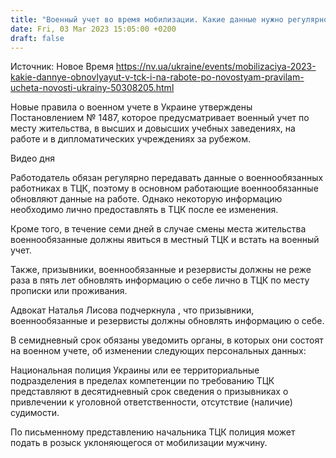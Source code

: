 ```yaml
---
title: "Военный учет во время мобилизации. Какие данные нужно регулярно обновлять мужчинам и женщинам на работе и в ТЦК"
date: Fri, 03 Mar 2023 15:05:00 +0200
draft: false
---
```

Источник: Новое Время https://nv.ua/ukraine/events/mobilizaciya-2023-kakie-dannye-obnovlyayut-v-tck-i-na-rabote-po-novostyam-pravilam-ucheta-novosti-ukrainy-50308205.html


Новые правила о военном учете в Украине утверждены Постановлением № 1487, которое предусматривает военный учет по месту жительства, в высших и довысших учебных заведениях, на работе и в дипломатических учреждениях за рубежом.

  Видео дня   

Работодатель обязан регулярно передавать данные о военнообязанных работниках в ТЦК, поэтому в основном работающие военнообязанные обновляют данные на работе. Однако некоторую информацию необходимо лично предоставлять в ТЦК после ее изменения.

Кроме того, в течение семи дней в случае смены места жительства военнообязанные должны явиться в местный ТЦК и встать на военный учет.

Также, призывники, военнообязанные и резервисты должны не реже раза в пять лет обновлять информацию о себе лично в ТЦК по месту прописки или проживания.

Адвокат Наталья Лисова подчеркнула , что призывники, военнообязанные и резервисты должны обновлять информацию о себе.

В семидневный срок обязаны уведомить органы, в которых они состоят на военном учете, об изменении следующих персональных данных:

Национальная полиция Украины или ее территориальные подразделения в пределах компетенции по требованию ТЦК представляют в десятидневный срок сведения о призывниках о привлечении к уголовной ответственности, отсутствие (наличие) судимости.

По письменному представлению начальника ТЦК полиция может подать в розыск уклоняющегося от мобилизации мужчину.
